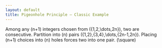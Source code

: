 ```yaml
---
layout: default
title: Pigeonhole Principle — Classic Example
---
```


Among any \(n+1\) integers chosen from \(\{1,2,\dots,2n\}\), two are consecutive.
Partition into \(n\) pairs \(\{1,2\},\{3,4\},\dots,\{2n-1,2n\}\).
Placing \(n+1\) choices into \(n\) holes forces two into one pair. \(\square\)
